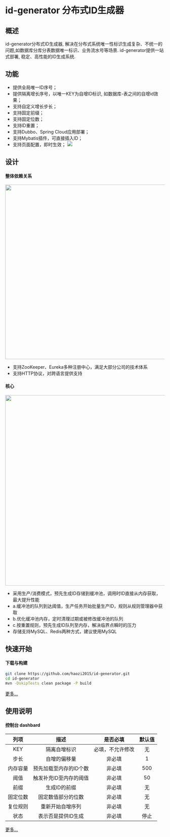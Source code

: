 # id-generator 分布式ID生成器

## 概述
id-generator分布式ID生成器, 解决在分布式系统唯一性标识生成复杂、不统一的问题,如数据库分库分表数据唯一标识、业务流水号等场景. id-generator提供一站式部署, 稳定、高性能的ID生成系统.
## 功能
+ 提供全局唯一ID序号；
+ 提供隔离增长序号，以唯一KEY为自增ID标识, 如数据库-表之间的自增id效果；
+ 支持自定义增长步长；
+ 支持固定前缀；
+ 支持固定位数；
+ 支持ID重置；
+ 支持Dubbo、Spring Cloud应用部署；
+ 支持Mybatis插件，可直接插入ID；
+ 支持页面配置，即时生效；
![](./docs/img/list3.png)
## 设计
#### 整体依赖关系
<img src="./docs/img/relation.jpg" width="550"/>

+ 支持ZooKeeper、Eureka多种注册中心，满足大部分公司的技术体系
+ 支持HTTP协议，对跨语言提供支持

#### 核心
<img src="./docs/img/core.jpg" width="600"/>

+ 采用生产/消费模式，预先生成ID存储到缓冲池，调用时ID直接从内存获取，最大提升性能
+ a.缓冲池的队列到达阈值，生产任务开始批量生产ID，规则从规则管理器中获取
+ b.优化缓冲池内存，定时清理过期或被修改缓冲池的队列
+ c.按重置规则，预先生成ID队列至内存，解决临界点瞬时的压力
+ 存储支持MySQL、Redis两种方式，建议使用MySQL

## 快速开始
#### 下载与构建
```bash
git clone https://github.com/haozi2015/id-generator.git
cd id-generator
mvn -DskipTests clean package -P build
```
[更多...](./docs/quick-start.md)

## 使用说明
#### 控制台 dashbard

|  列项  |   描述  |是否必填 | 默认值 |
| :----:| :----: | :----: | :----:|
|  KEY  | 隔离自增标识 | 必填，不允许修改 | 无  |
|  步长  | 自增的偏移量 | 非必填         | 1|
|内存容量 |预先加载至内存的ID个数|非必填|500|
|阈值|触发补充ID至内存的阈值|非必填|50|
|前缀|生成ID的前缀|非必填|无|
|固定位数|固定数值部分的位数|非必填|无|
|复位规则|重新开始自增序列|非必填|无|
|状态|表示否是提供ID生成|非必填|停止|
[更多...](./docs/how-to-used.md)